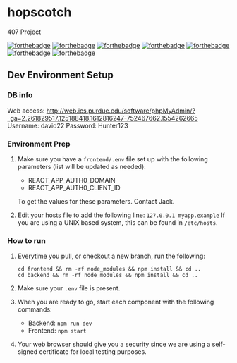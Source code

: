# hopscotch
407 Project

[![forthebadge](https://forthebadge.com/images/badges/built-with-grammas-recipe.svg)](https://forthebadge.com)
[![forthebadge](https://forthebadge.com/images/badges/compatibility-club-penguin.svg)](https://forthebadge.com)
[![forthebadge](https://forthebadge.com/images/badges/does-not-contain-msg.svg)](https://forthebadge.com)
[![forthebadge](https://forthebadge.com/images/badges/gluten-free.svg)](https://forthebadge.com)
[![forthebadge](https://forthebadge.com/images/badges/made-with-javascript.svg)](https://forthebadge.com)
[![forthebadge](https://forthebadge.com/images/badges/makes-people-smile.svg)](https://forthebadge.com)
[![forthebadge](https://forthebadge.com/images/badges/validated-html2.svg)](https://forthebadge.com)

## Dev Environment Setup

### DB info
Web access: http://web.ics.purdue.edu/software/phpMyAdmin/?_ga=2.261829517.125188418.1612816247-752467662.1554262665
Username: david22
Password: Hunter123

### Environment Prep

1. Make sure you have a `frontend/.env` file set up with the following parameters (list will be updated as needed):

    - REACT_APP_AUTH0_DOMAIN
    - REACT_APP_AUTH0_CLIENT_ID

    To get the values for these parameters. Contact Jack.

2. Edit your hosts file to add the following line:
    `127.0.0.1 myapp.example`
    If you are using a UNIX based system, this can be found in `/etc/hosts`.

### How to run

1. Everytime you pull, or checkout a new branch, run the following:

    ```{bash}
    cd frontend && rm -rf node_modules && npm install && cd ..
    cd backend && rm -rf node_modules && npm install && cd ..
    ```

2. Make sure your `.env` file is present.

3. When you are ready to go, start each component with the following commands:
    - Backend: `npm run dev`
    - Frontend: `npm start`

4. Your web browser should give you a security since we are using a self-signed certificate for local testing purposes.